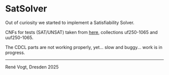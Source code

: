 # SatSolver

Out of curiosity we started to implement a Satisfiability Solver.

CNFs for tests (SAT/UNSAT) taken from [here](https://www.cs.ubc.ca/~hoos/SATLIB/benchm.html), collections uf250-1065 and uuf250-1065.


The CDCL parts are not working properly, yet... slow and buggy... work is in progress.

---
René Vogt, Dresden 2025